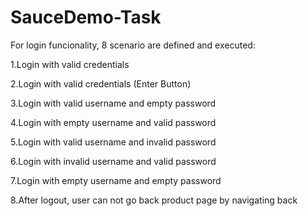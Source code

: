 # SauceDemo-Task
For login funcionality, 8 scenario are defined and executed:

  1.Login with valid credentials
  
  2.Login with valid credentials (Enter Button)
  
  3.Login with valid username and empty password
  
  4.Login with empty username and valid password
  
  5.Login with valid username and invalid password
  
  6.Login with invalid username and valid password
  
  7.Login with empty username and empty password
  
  8.After logout, user can not go back product page by navigating back
